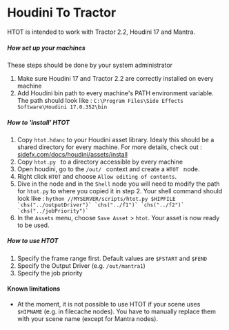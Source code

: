 # Houdini To Tractor

HTOT is intended to work with Tractor 2.2, Houdini 17 and Mantra.

##### How set up your machines
These steps should be done by your system administrator
1. Make sure Houdini 17 and Tractor 2.2 are correctly installed on every machine
2. Add Houdini bin path to every machine's PATH environment variable. The path should look like :
    ```C:\Program Files\Side Effects Software\Houdini 17.0.352\bin```

##### How to 'install' HTOT
1. Copy ```htot.hdanc``` to your Houdini asset library. Idealy this should be a shared directory for every machine.     For more details, check out : [sidefx.com/docs/houdini/assets/install](http://www.sidefx.com/docs/houdini/assets/install.html)
2. Copy  ```htot.py ``` to a directory accessible by every machine
3. Open houdini, go to the  ```/out/ ``` context and create a  ```HTOT ``` node.
4. Right click ```HTOT``` and choose ```Allow editing of contents```.
5. Dive in the node and in the ```Shell``` node you will need to modify the path for ```htot.py``` to where you copied it in step 2. Your shell command should look like :
    ```hython //MYSERVER/scripts/htot.py $HIPFILE `chs("../outputDriver")` `chs("../f1")` `chs("../f2")` `chs("../jobPriority")` ```
6. In the ```Assets``` menu, choose ```Save Asset``` > ```htot```. Your asset is now ready to be used.

##### How to use HTOT

1. Specify the frame range first. Default values are ```$FSTART``` and ```$FEND```
2. Specify the Output Driver (e.g. ```/out/mantra1```)
3. Specify the job priority

#### Known limitations
- At the moment, it is not possible to use HTOT if your scene uses ```$HIPNAME``` (e.g. in filecache nodes). You have to manually replace them with your scene name (except for Mantra nodes).
